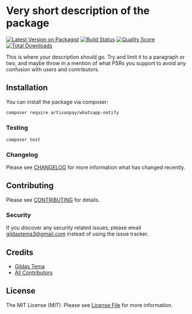 # Very short description of the package

[![Latest Version on Packagist](https://img.shields.io/packagist/v/artisanpay/whatsapp-notify.svg?style=flat-square)](https://packagist.org/packages/artisanpay/whatsapp-notify)
[![Build Status](https://img.shields.io/travis/artisanpay/whatsapp-notify/master.svg?style=flat-square)](https://travis-ci.org/artisanpay/whatsapp-notify)
[![Quality Score](https://img.shields.io/scrutinizer/g/artisanpay/whatsapp-notify.svg?style=flat-square)](https://scrutinizer-ci.com/g/artisanpay/whatsapp-notify)
[![Total Downloads](https://img.shields.io/packagist/dt/artisanpay/whatsapp-notify.svg?style=flat-square)](https://packagist.org/packages/artisanpay/whatsapp-notify)

This is where your description should go. Try and limit it to a paragraph or two, and maybe throw in a mention of what PSRs you support to avoid any confusion with users and contributors.

## Installation

You can install the package via composer:

```bash
composer require artisanpay/whatsapp-notify
```

### Testing

``` bash
composer test
```

### Changelog

Please see [CHANGELOG](CHANGELOG.md) for more information what has changed recently.

## Contributing

Please see [CONTRIBUTING](CONTRIBUTING.md) for details.

### Security

If you discover any security related issues, please email gildastema3@gmail.com instead of using the issue tracker.

## Credits

- [Gildas Tema](https://github.com/gildastema)
- [All Contributors](../../contributors)

## License

The MIT License (MIT). Please see [License File](LICENSE.md) for more information.
